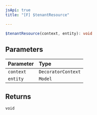 ```yaml
---
jsApi: true
title: "[F] $tenantResource"

---
```

```ts
$tenantResource(context, entity): void
```

## Parameters

| Parameter | Type |
| :------ | :------ |
| `context` | `DecoratorContext` |
| `entity` | `Model` |

## Returns

`void`
